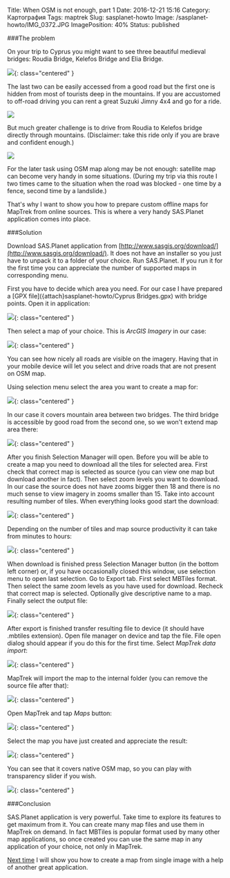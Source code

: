 Title: When OSM is not enough, part 1
Date: 2016-12-21 15:16
Category: Картография
Tags: maptrek
Slug: sasplanet-howto
Image: /sasplanet-howto/IMG_0372.JPG
ImagePosition: 40%
Status: published

###The problem

On your trip to Cyprus you might want to see three beautiful medieval bridges: Roudia Bridge, Kelefos Bridge and Elia Bridge.

<!-- PELICAN_END_SUMMARY -->

![]({attach}sasplanet-howto/IMG_0372.JPG){: class="centered" }

The last two can be easily accessed from a good road but the first one is hidden from most of tourists deep in the mountains.
If you are accustomed to off-road driving you can rent a great Suzuki Jimny 4х4 and go for a ride.

![]({attach}sasplanet-howto/DSC_9307.JPG)

But much greater challenge is to drive from Roudia to Kelefos bridge directly through mountains. (Disclaimer: take this ride only
if you are brave and confident enough.)

![]({attach}sasplanet-howto/DSC_9456.JPG)

For the later task using OSM map along may be not enough: satellite map can become very handy in some situations. (During my
trip via this route I two times came to the situation when the road was blocked - one time by a fence, second time by a landslide.)

That's why I want to show you how to prepare custom offline maps for MapTrek from online sources. This is where a very handy
SAS.Planet application comes into place.

###Solution

Download SAS.Planet application from [http://www.sasgis.org/download/](http://www.sasgis.org/download/). It does not have
an installer so you just have to unpack it to a folder of your choice. Run SAS.Planet. If you run it for the first time
you can appreciate the number of supported maps in corresponding menu.

First you have to decide which area you need. For our case I have prepared a [GPX file]({attach}sasplanet-howto/Cyprus Bridges.gpx) with bridge points. Open it in application:

![]({attach}sasplanet-howto/01.png){: class="centered" }

Then select a map of your choice. This is _ArcGIS Imagery_ in our case:

![]({attach}sasplanet-howto/02.png){: class="centered" }

You can see how nicely all roads are visible on the imagery. Having that in your mobile device will let you select and drive
roads that are not present on OSM map.

Using selection menu select the area you want to create a map for:

![]({attach}sasplanet-howto/03.png){: class="centered" }

In our case it covers mountain area between two bridges. The third bridge is accessible by good road from the second one, so
we won't extend map area there:

![]({attach}sasplanet-howto/04.png){: class="centered" }

After you finish Selection Manager will open. Before you will be able to create a map you need to download all the tiles
for selected area. First check that correct map is selected as source (you can view one map but download another in fact).
Then select zoom levels you want to download. In our case the source does not have zooms bigger then 18 and there is no
much sense to view imagery in zooms smaller than 15. Take into account resulting number of tiles. When everything looks
good start the download:

![]({attach}sasplanet-howto/05.png){: class="centered" }

Depending on the number of tiles and map source productivity it can take from minutes to hours:

![]({attach}sasplanet-howto/06.png){: class="centered" }

When download is finished press Selection Manager button (in the bottom left corner) or, if you have occasionally closed
this window, use selection menu to open last selection. Go to Export tab. First select MBTiles format. Then select the same
zoom levels as you have used for download. Recheck that correct map is selected. Optionally give descriptive name to a map.
Finally select the output file:

![]({attach}sasplanet-howto/07.png){: class="centered" }

After export is finished transfer resulting file to device (it should have .mbtiles extension). Open file manager on
device and tap the file. File open dialog should appear if you do this for the first time. Select _MapTrek data import_:

![]({attach}sasplanet-howto/08.png){: class="centered" }

MapTrek will import the map to the internal folder (you can remove the source file after that):

![]({attach}sasplanet-howto/09.png){: class="centered" }

Open MapTrek and tap _Maps_ button:

![]({attach}sasplanet-howto/10.png){: class="centered" }

Select the map you have just created and appreciate the result:

![]({attach}sasplanet-howto/11.png){: class="centered" }

You can see that it covers native OSM map, so you can play with transparency slider if you wish.

![]({attach}sasplanet-howto/12.png){: class="centered" }

###Conclusion

SAS.Planet application is very powerful. Take time to explore its features to get maximum from it. You can create many
map files and use them in MapTrek on demand. In fact MBTiles is popular format used by many other map applications, so
once created you can use the same map in any application of your choice, not only in MapTrek.

[Next time]({filename}maptiler-howto.md) I will show you how to create a map from single image with a help of another great application.
